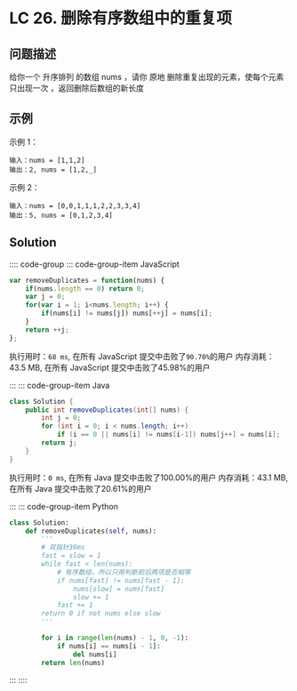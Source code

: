 # LC 26. 删除有序数组中的重复项



## 问题描述
给你一个 升序排列 的数组 nums ，请你 原地 删除重复出现的元素，使每个元素 只出现一次 ，返回删除后数组的新长度

## 示例
示例 1：
```
输入：nums = [1,1,2]
输出：2, nums = [1,2,_]
```

示例 2：
```
输入：nums = [0,0,1,1,1,2,2,3,3,4]
输出：5, nums = [0,1,2,3,4]
```

## Solution

:::: code-group
::: code-group-item JavaScript

```javascript
var removeDuplicates = function(nums) {
    if(nums.length == 0) return 0;
    var j = 0;
    for(var i = 1; i<nums.length; i++) {
        if(nums[i] != nums[j]) nums[++j] = nums[i];
    }
    return ++j;
};
```

执行用时：`68 ms`, 在所有 JavaScript 提交中击败了`90.70%`的用户
内存消耗：43.5 MB, 在所有 JavaScript 提交中击败了45.98%的用户

:::
::: code-group-item Java

```java
class Solution {
    public int removeDuplicates(int[] nums) {
        int j = 0;
        for (int i = 0; i < nums.length; i++)
            if (i == 0 || nums[i] != nums[i-1]) nums[j++] = nums[i];
        return j;
    }
}
```

执行用时：`0 ms`, 在所有 Java 提交中击败了100.00%的用户
内存消耗：43.1 MB, 在所有 Java 提交中击败了20.61%的用户

:::
::: code-group-item Python

```python
class Solution:
    def removeDuplicates(self, nums):
        '''
        # 双指针36ms
        fast = slow = 1
        while fast < len(nums):
            # 有序数组，所以只用判断前后两项是否相等
            if nums[fast] != nums[fast - 1]:
                nums[slow] = nums[fast]
                slow += 1
            fast += 1
        return 0 if not nums else slow
        '''

        for i in range(len(nums) - 1, 0, -1):
            if nums[i] == nums[i - 1]:
                del nums[i]
        return len(nums)
```

:::
::::


